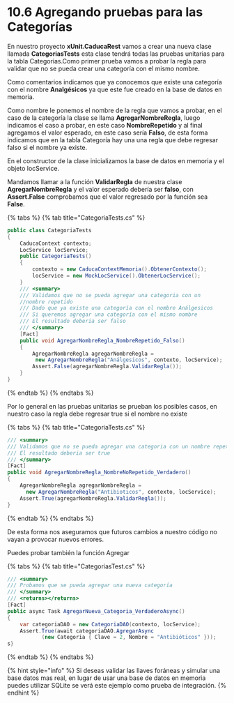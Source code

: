 # 10.6 Agregando pruebas para las Categorías

En nuestro proyecto **xUnit.CaducaRest** vamos a crear una nueva clase llamada **CategoriasTests** esta clase tendrá todas las pruebas unitarias para la tabla Categorias.Como primer prueba vamos a probar la regla para validar que no se pueda crear una categoría con el mismo nombre.

Como comentarios indicamos que ya conocemos que existe una categoría con el nombre **Analgésicos** ya que este fue creado en la base de datos en memoria.

Como nombre le ponemos el nombre de la regla que vamos a probar, en el caso de la categoría la clase se llama **AgregarNombreRegla**, luego indicamos el caso a probar, en este caso **NombreRepetido** y al final agregamos el valor esperado, en este caso sería **Falso**, de esta forma indicamos que en la tabla Categoría hay una una regla que debe regresar falso si el nombre ya existe.

En el constructor de la clase inicializamos la base de datos en memoria y el objeto locService.

Mandamos llamar a la función **ValidarRegla** de nuestra clase **AgregarNombreRegla** y el valor esperado debería ser **falso**, con **Assert.False** comprobamos que el valor regresado por la función sea **False**.

{% tabs %}
{% tab title="CategoriaTests.cs" %}
```csharp
public class CategoriaTests
{
    CaducaContext contexto;
    LocService locService;
    public CategoriaTests()
    {
        contexto = new CaducaContextMemoria().ObtenerContexto();
        locService = new MockLocService().ObtenerLocService();
    }
    /// <summary>
    /// Validamos que no se pueda agregar una categoria con un 
    //nombre repetido
    /// Dado que ya existe una categoría con el nombre Análgesicos
    /// Si queremos agregar una categoría con el mismo nombre
    /// El resultado deberia ser falso
    /// </summary>
    [Fact]
    public void AgregarNombreRegla_NombreRepetido_Falso()
    {
        AgregarNombreRegla agregarNombreRegla =
         new AgregarNombreRegla("Análgesicos", contexto, locService);
        Assert.False(agregarNombreRegla.ValidarRegla());
    }
}
```
{% endtab %}
{% endtabs %}

Por lo general en las pruebas unitarias se prueban los posibles casos, en nuestro caso la regla debe regresar true si el nombre no existe

{% tabs %}
{% tab title="CategoriaTests.cs" %}
```csharp
/// <summary>
/// Validamos que no se pueda agregar una categoria con un nombre repetido
/// El resultado deberia ser true
/// </summary>
[Fact]
public void AgregarNombreRegla_NombreNoRepetido_Verdadero()
{
    AgregarNombreRegla agregarNombreRegla = 
      new AgregarNombreRegla("Antibioticos", contexto, locService);
    Assert.True(agregarNombreRegla.ValidarRegla());
}
```
{% endtab %}
{% endtabs %}

De esta forma nos aseguramos que futuros cambios a nuestro código no vayan a provocar nuevos errores.

Puedes probar también la función Agregar

{% tabs %}
{% tab title="CategoriasTest.cs" %}
```csharp
/// <summary>
/// Probamos que se pueda agregar una nueva categoría
/// </summary>
/// <returns></returns>
[Fact]
public async Task AgregarNueva_Categoria_VerdaderoAsync()
{
    var categoriaDAO = new CategoriaDAO(contexto, locService);
    Assert.True(await categoriaDAO.AgregarAsync
           (new Categoria { Clave = 2, Nombre = "Antibióticos" }));
s}
```
{% endtab %}
{% endtabs %}

{% hint style="info" %}
Si deseas validar las llaves foráneas y simular una base datos mas real, en lugar de usar una base de datos en memoria puedes utilizar SQLite se verá este ejemplo como prueba de integración.
{% endhint %}




